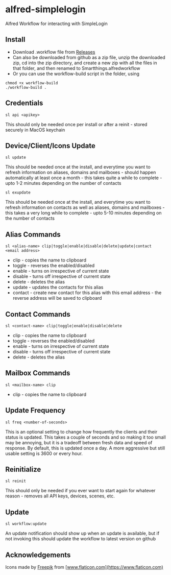 # alfred-simplelogin
Alfred  Workflow for interacting with SimpleLogin

## Install
* Download .workflow file from [Releases](https://github.com/schwark/alfred-simplelogin/releases)
* Can also be downloaded from github as a zip file, unzip the downloaded zip, cd into the zip directory, and create a new zip with all the files in that folder, and then renamed to Smartthings.alfredworkflow
* Or you can use the workflow-build script in the folder, using
```
chmod +x workflow-build
./workflow-build . 
```

## Credentials

```
sl api <apikey>
```
This should only be needed once per install or after a reinit - stored securely in MacOS keychain


## Device/Client/Icons Update

```
sl update
```
This should be needed once at the install, and everytime you want to refresh information on aliases, domains and mailboxes - should happen automatically at least once a month - this takes quite a while to complete - upto 1-2 minutes depending on the number of contacts

```
sl exupdate
```
This should be needed once at the install, and everytime you want to refresh information on contacts as well as aliases, domains and mailboxes - this takes a very long while to complete - upto 5-10 minutes depending on the number of contacts

## Alias Commands

```
sl <alias-name> clip|toggle|enable|disable|delete|update|contact <email address>
```

* clip - copies the name to clipboard
* toggle - reverses the enabled/disabled
* enable - turns on irrespective of current state
* disable - turns off irrespective of current state
* delete - deletes the alias
* update - updates the contacts for this alias
* contact - create new contact for this alias with this email address - the reverse address will be saved to clipboard


## Contact Commands

```
sl <contact-name> clip|toggle|enable|disable|delete
```

* clip - copies the name to clipboard
* toggle - reverses the enabled/disabled
* enable - turns on irrespective of current state
* disable - turns off irrespective of current state
* delete - deletes the alias


## Mailbox Commands

```
sl <mailbox-name> clip
```

* clip - copies the name to clipboard


## Update Frequency

```
sl freq <number-of-seconds>
```
This is an optional setting to change how frequently the clients and their status is updated. This takes a couple of seconds and so making it too small may be annoying, but it is a tradeoff between fresh data and speed of response. By default, this is updated once a day. A more aggressive but still usable setting is 3600 or every hour.

## Reinitialize

```
sl reinit
```
This should only be needed if you ever want to start again for whatever reason - removes all API keys, devices, scenes, etc.

## Update

```
sl workflow:update
```
An update notification should show up when an update is available, but if not invoking this should update the workflow to latest version on github

## Acknowledgements

Icons made by [Freepik](https://www.flaticon.com/authors/freepik) from [www.flaticon.com](https://www.flaticon.com)  
